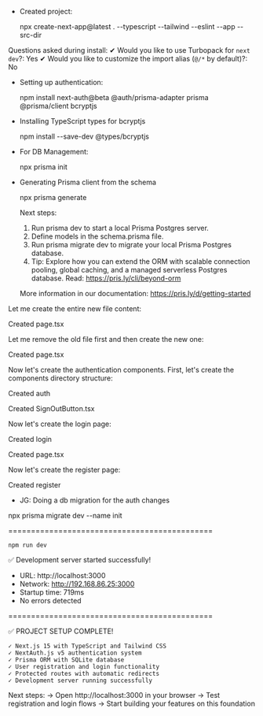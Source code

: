 
* Created project:

   npx create-next-app@latest . --typescript --tailwind --eslint --app --src-dir

Questions asked during install:
✔ Would you like to use Turbopack for `next dev`?: Yes
✔ Would you like to customize the import alias (`@/*` by default)?:  No

* Setting up authentication:

    npm install next-auth@beta @auth/prisma-adapter prisma @prisma/client bcryptjs

*  Installing TypeScript types for bcryptjs

   npm install --save-dev @types/bcryptjs

* For DB Management:

   npx prisma init

* Generating Prisma client from the schema

   npx prisma generate

    Next steps:
    1. Run prisma dev to start a local Prisma Postgres server.
    2. Define models in the schema.prisma file.
    3. Run prisma migrate dev to migrate your local Prisma Postgres database.
    4. Tip: Explore how you can extend the ORM with scalable connection pooling, global caching, and a managed serverless Postgres database. Read: https://pris.ly/cli/beyond-orm

    More information in our documentation:
    https://pris.ly/d/getting-started


Let me create the entire new file content:

Created page.tsx

Let me remove the old file first and then create the new one:

Created page.tsx

Now let's create the authentication components. First, let's create the components directory structure:

Created auth

Created SignOutButton.tsx

Now let's create the login page:

Created login

Created page.tsx

Now let's create the register page:

Created register

* JG: Doing a db migration for the auth changes

npx prisma migrate dev --name init

=============================================


    npm run dev

✅ Development server started successfully!
   - URL: http://localhost:3000
   - Network: http://192.168.86.25:3000
   - Startup time: 719ms
   - No errors detected

=============================================

✅ PROJECT SETUP COMPLETE!

    ✓ Next.js 15 with TypeScript and Tailwind CSS
    ✓ NextAuth.js v5 authentication system
    ✓ Prisma ORM with SQLite database
    ✓ User registration and login functionality
    ✓ Protected routes with automatic redirects
    ✓ Development server running successfully

Next steps:
    → Open http://localhost:3000 in your browser
    → Test registration and login flows
    → Start building your features on this foundation
